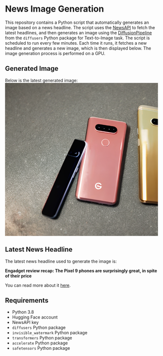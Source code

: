 # News Image Generation
This repository contains a Python script that automatically generates an image based on a news headline. The script uses the [NewsAPI](https://newsapi.org/) to fetch the latest headlines, and then generates an image using the [DiffusionPipeline](https://github.com/huggingface/diffusers) from the `diffusers` Python package for Text-to-Image task.
The script is scheduled to run every few minutes. Each time it runs, it fetches a new headline and generates a new image, which is then displayed below. The image generation process is performed on a GPU.

## Generated Image
Below is the latest generated image:
![Generated Image](image.png)

## Latest News Headline
The latest news headline used to generate the image is:

**Engadget review recap: The Pixel 9 phones are surprisingly great, in spite of their price**

You can read more about it [here](https://news.google.com/rss/articles/CBMixgFBVV95cUxQdzM1QnJsSW43bDY0bWxpVnNIMThKdEJEVmFmYzVLSnVDeG9zcXZWRW5FMms2a3VxYXhvTWIwWlNPWVZDWThtRU02b3lVNmtvM3RjaFZnMW8zSFhIRTh4MUdacFdmUjd6RmJKSmFrTFlheF9reXg0TlVBeXVhby1DX1BBS3ZnTTBVdkxobEJaNDFXZzlkYVFmRkhyYWREdlRrbXhjcXBaQzI0cHMyZlJPcHZoYng0dmNKMXZabGp2Y1BSaGpDeXc?oc=5).

## Requirements
- Python 3.8
- Hugging Face account
- NewsAPI key
- `diffusers` Python package
- `invisible_watermark` Python package
- `transformers` Python package
- `accelerate` Python package
- `safetensors` Python package
